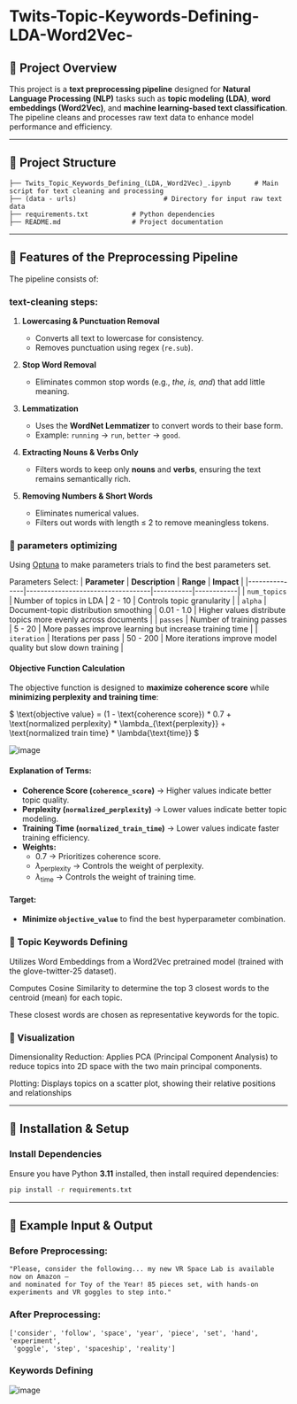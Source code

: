 # Twits-Topic-Keywords-Defining-LDA-Word2Vec-

## **📌 Project Overview**
This project is a **text preprocessing pipeline** designed for **Natural Language Processing (NLP)** tasks such as **topic modeling (LDA)**, **word embeddings (Word2Vec)**, and **machine learning-based text classification**. The pipeline cleans and processes raw text data to enhance model performance and efficiency.

---

## **📂 Project Structure**
```
├── Twits_Topic_Keywords_Defining_(LDA,_Word2Vec)_.ipynb      # Main script for text cleaning and processing
├── (data - urls)                      # Directory for input raw text data
├── requirements.txt           # Python dependencies
├── README.md                  # Project documentation
```

---

## **🔹 Features of the Preprocessing Pipeline**
The pipeline consists of:
### text-cleaning steps:
1. **Lowercasing & Punctuation Removal**
   - Converts all text to lowercase for consistency.
   - Removes punctuation using regex (`re.sub`).

2. **Stop Word Removal**
   - Eliminates common stop words (e.g., *the, is, and*) that add little meaning.

3. **Lemmatization**
   - Uses the **WordNet Lemmatizer** to convert words to their base form.
   - Example: `running` → `run`, `better` → `good`.

4. **Extracting Nouns & Verbs Only**
   - Filters words to keep only **nouns** and **verbs**, ensuring the text remains semantically rich.

5. **Removing Numbers & Short Words**
   - Eliminates numerical values.
   - Filters out words with length ≤ 2 to remove meaningless tokens.

### 📌 parameters optimizing
Using [Optuna](https://optuna.org/) to make parameters trials to find the best parameters set.

Parameters Select:
| **Parameter**   | **Description**                           | **Range**   | **Impact**  |
|---------------|-----------------------------------|-----------|------------|
| `num_topics`  | Number of topics in LDA         | 2 - 10    | Controls topic granularity |
| `alpha`       | Document-topic distribution smoothing | 0.01 - 1.0 | Higher values distribute topics more evenly across documents |
| `passes`      | Number of training passes       | 5 - 20    | More passes improve learning but increase training time |
| `iteration`   | Iterations per pass             | 50 - 200  | More iterations improve model quality but slow down training |


#### **Objective Function Calculation**
The objective function is designed to **maximize coherence score** while **minimizing perplexity and training time**:

$
\text{objective value} = (1 - \text{coherence score}) * 0.7 + \text{normalized perplexity} * \lambda_{\text{perplexity}} + \text{normalized train time} * \lambda{\text{time}}
$

![image](https://github.com/user-attachments/assets/e8cc25c1-f347-4385-8683-7f128679dc57)

#### **Explanation of Terms:**
- **Coherence Score (`coherence_score`)** → Higher values indicate better topic quality.
- **Perplexity (`normalized_perplexity`)** → Lower values indicate better topic modeling.
- **Training Time (`normalized_train_time`)** → Lower values indicate faster training efficiency.
- **Weights:**
  - $0.7$ → Prioritizes coherence score.
  - $λ_{\text{perplexity}}$ → Controls the weight of perplexity.
  - $λ_{\text{time}}$ → Controls the weight of training time.

#### **Target:**
- **Minimize `objective_value`** to find the best hyperparameter combination.

### 📌 Topic Keywords Defining

Utilizes Word Embeddings from a Word2Vec pretrained model (trained with the glove-twitter-25 dataset).

Computes Cosine Similarity to determine the top 3 closest words to the centroid (mean) for each topic.

These closest words are chosen as representative keywords for the topic.

### 📌 Visualization

Dimensionality Reduction: Applies PCA (Principal Component Analysis) to reduce topics into 2D space with the two main principal components.

Plotting: Displays topics on a scatter plot, showing their relative positions and relationships

---

## **🚀 Installation & Setup**
### **Install Dependencies**
Ensure you have Python **3.11** installed, then install required dependencies:
```bash
pip install -r requirements.txt
```

---

## **📌 Example Input & Output**
### **Before Preprocessing:**
```
"Please, consider the following... my new VR Space Lab is available now on Amazon —
and nominated for Toy of the Year! 85 pieces set, with hands-on experiments and VR goggles to step into."
```

### **After Preprocessing:**
```
['consider', 'follow', 'space', 'year', 'piece', 'set', 'hand', 'experiment',
 'goggle', 'step', 'spaceship', 'reality']
```
### **Keywords Defining**
![image](https://github.com/user-attachments/assets/488b621b-cf5d-4161-ad50-df651c88f2c3)




